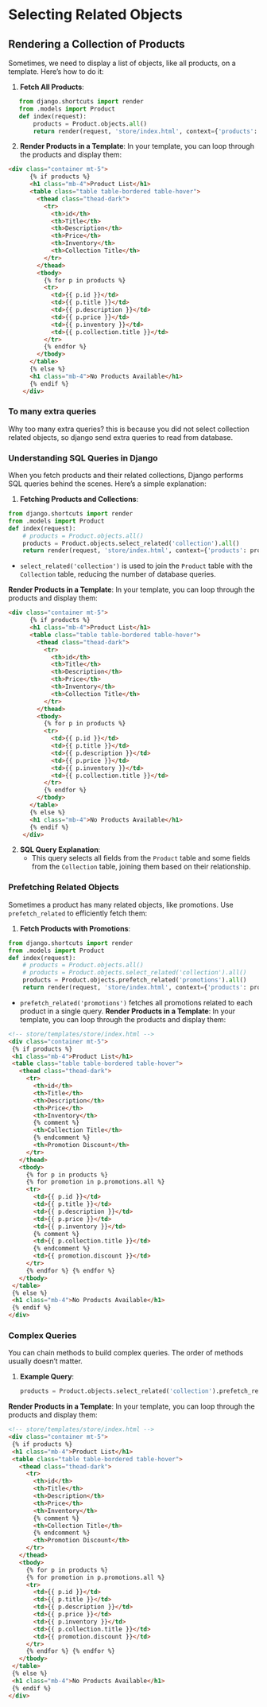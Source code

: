 # Selecting Related Objects

## Rendering a Collection of Products

Sometimes, we need to display a list of objects, like all products, on a template. Here’s how to do it:

1. **Fetch All Products**:
```python
   from django.shortcuts import render
   from .models import Product
   def index(request):
       products = Product.objects.all()
       return render(request, 'store/index.html', context={'products': products})
```

2. **Render Products in a Template**:
   In your template, you can loop through the products and display them:
```html
<div class="container mt-5">
      {% if products %}
      <h1 class="mb-4">Product List</h1>
      <table class="table table-bordered table-hover">
        <thead class="thead-dark">
          <tr>
            <th>id</th>
            <th>Title</th>
            <th>Description</th>
            <th>Price</th>
            <th>Inventory</th>
            <th>Collection Title</th>
          </tr>
        </thead>
        <tbody>
          {% for p in products %}
          <tr>
            <td>{{ p.id }}</td>
            <td>{{ p.title }}</td>
            <td>{{ p.description }}</td>
            <td>{{ p.price }}</td>
            <td>{{ p.inventory }}</td>
            <td>{{ p.collection.title }}</td>
          </tr>
          {% endfor %}
        </tbody>
      </table>
      {% else %}
      <h1 class="mb-4">No Products Available</h1>
      {% endif %}
    </div>
```
### To many extra queries
Why too many extra queries? this is because you did not select collection related objects, so django send extra queries to read from database.

### Understanding SQL Queries in Django

When you fetch products and their related collections, Django performs SQL queries behind the scenes. Here’s a simple explanation:

1. **Fetching Products and Collections**:
```python
from django.shortcuts import render
from .models import Product
def index(request):
    # products = Product.objects.all()
    products = Product.objects.select_related('collection').all()
    return render(request, 'store/index.html', context={'products': products})
```
   - `select_related('collection')` is used to join the `Product` table with the `Collection` table, reducing the number of database queries.

**Render Products in a Template**:
   In your template, you can loop through the products and display them:
```html
<div class="container mt-5">
      {% if products %}
      <h1 class="mb-4">Product List</h1>
      <table class="table table-bordered table-hover">
        <thead class="thead-dark">
          <tr>
            <th>id</th>
            <th>Title</th>
            <th>Description</th>
            <th>Price</th>
            <th>Inventory</th>
            <th>Collection Title</th>
          </tr>
        </thead>
        <tbody>
          {% for p in products %}
          <tr>
            <td>{{ p.id }}</td>
            <td>{{ p.title }}</td>
            <td>{{ p.description }}</td>
            <td>{{ p.price }}</td>
            <td>{{ p.inventory }}</td>
            <td>{{ p.collection.title }}</td>
          </tr>
          {% endfor %}
        </tbody>
      </table>
      {% else %}
      <h1 class="mb-4">No Products Available</h1>
      {% endif %}
    </div>
```
2. **SQL Query Explanation**:
   - This query selects all fields from the `Product` table and some fields from the `Collection` table, joining them based on their relationship.

### Prefetching Related Objects

Sometimes a product has many related objects, like promotions. Use `prefetch_related` to efficiently fetch them:

1. **Fetch Products with Promotions**:
```python
from django.shortcuts import render
from .models import Product
def index(request):
    # products = Product.objects.all()
    # products = Product.objects.select_related('collection').all()
    products = Product.objects.prefetch_related('promotions').all()
    return render(request, 'store/index.html', context={'products': products})
```
   - `prefetch_related('promotions')` fetches all promotions related to each product in a single query.
**Render Products in a Template**:
   In your template, you can loop through the products and display them:
```html
<!-- store/templates/store/index.html -->
<div class="container mt-5">
 {% if products %}
 <h1 class="mb-4">Product List</h1>
 <table class="table table-bordered table-hover">
   <thead class="thead-dark">
     <tr>
       <th>id</th>
       <th>Title</th>
       <th>Description</th>
       <th>Price</th>
       <th>Inventory</th>
       {% comment %}
       <th>Collection Title</th>
       {% endcomment %}
       <th>Promotion Discount</th>
     </tr>
   </thead>
   <tbody>
     {% for p in products %} 
     {% for promotion in p.promotions.all %}
     <tr>
       <td>{{ p.id }}</td>
       <td>{{ p.title }}</td>
       <td>{{ p.description }}</td>
       <td>{{ p.price }}</td>
       <td>{{ p.inventory }}</td>
       {% comment %}
       <td>{{ p.collection.title }}</td>
       {% endcomment %}
       <td>{{ promotion.discount }}</td>
     </tr>
     {% endfor %} {% endfor %}
   </tbody>
 </table>
 {% else %}
 <h1 class="mb-4">No Products Available</h1>
 {% endif %}
</div>
```

### Complex Queries

You can chain methods to build complex queries. The order of methods usually doesn’t matter.

1. **Example Query**:
   ```python
   products = Product.objects.select_related('collection').prefetch_related('promotions').all()
   ```
**Render Products in a Template**:
   In your template, you can loop through the products and display them:
```html
<!-- store/templates/store/index.html -->
<div class="container mt-5">
 {% if products %}
 <h1 class="mb-4">Product List</h1>
 <table class="table table-bordered table-hover">
   <thead class="thead-dark">
     <tr>
       <th>id</th>
       <th>Title</th>
       <th>Description</th>
       <th>Price</th>
       <th>Inventory</th>
       {% comment %}
       <th>Collection Title</th>
       {% endcomment %}
       <th>Promotion Discount</th>
     </tr>
   </thead>
   <tbody>
     {% for p in products %} 
     {% for promotion in p.promotions.all %}
     <tr>
       <td>{{ p.id }}</td>
       <td>{{ p.title }}</td>
       <td>{{ p.description }}</td>
       <td>{{ p.price }}</td>
       <td>{{ p.inventory }}</td>
       <td>{{ p.collection.title }}</td>
       <td>{{ promotion.discount }}</td>
     </tr>
     {% endfor %} {% endfor %}
   </tbody>
 </table>
 {% else %}
 <h1 class="mb-4">No Products Available</h1>
 {% endif %}
</div>
```